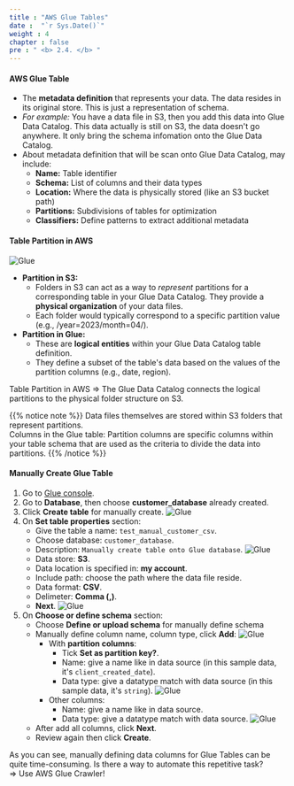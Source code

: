```yaml
---
title : "AWS Glue Tables"
date :  "`r Sys.Date()`" 
weight : 4 
chapter : false
pre : " <b> 2.4. </b> "
---
```


#### AWS Glue Table
  * The **metadata definition** that represents your data. The data resides in its original store. This is just a representation of schema.
  * *For example:* You have a data file in S3, then you add this data into Glue Data Catalog. This data actually is still on S3, the data doesn't go anywhere. It only bring the schema infomation onto the Glue Data Catalog.
  * About metadata definition that will be scan onto Glue Data Catalog, may include:
    - **Name:** Table identifier
    - **Schema:** List of columns and their data types
    - **Location:** Where the data is physically stored (like an S3 bucket path)
    - **Partitions:** Subdivisions of tables for optimization
    - **Classifiers:** Define patterns to extract additional metadata

#### Table Partition in AWS
![Glue](/images/2-aws-glue-deep-dive-and-hands-on/s3-partition.png)
  * **Partition in S3:**
    - Folders in S3 can act as a way to *represent* partitions for a corresponding table in your Glue Data Catalog. They provide a **physical organization** of your data files.
    - Each folder would typically correspond to a specific partition value (e.g., /year=2023/month=04/).
  * **Partition in Glue:**
    - These are **logical entities** within your Glue Data Catalog table definition.
    - They define a subset of the table's data based on the values of the partition columns (e.g., date, region).

Table Partition in AWS => The Glue Data Catalog connects the logical partitions to the physical folder structure on S3.

{{% notice note %}}
Data files themselves are stored within S3 folders that represent partitions.\
Columns in the Glue table: Partition columns are specific columns within your table schema that are used as the criteria to divide the data into partitions.
{{% /notice %}}

#### Manually Create Glue Table
  1. Go to [Glue console](https://ap-southeast-1.console.aws.amazon.com/glue/home?region=ap-southeast-1).
  2. Go to **Database**, then choose **customer_database** already created.
  3. Click **Create table** for manually create.
  ![Glue](/images/2-aws-glue-deep-dive-and-hands-on/aws-glue-table.png)
  4. On **Set table properties** section:
     * Give the table a name: `test_manual_customer_csv`.
     * Choose database: `customer_database`.
     * Description: `Manually create table onto Glue database`.
     ![Glue](/images/2-aws-glue-deep-dive-and-hands-on/aws-glue-table-2.png)
     * Data store: **S3**.
     * Data location is specified in: **my account**.
     * Include path: choose the path where the data file reside.
     * Data format: **CSV**.
     * Delimeter: **Comma (,)**.
     * **Next**.
     ![Glue](/images/2-aws-glue-deep-dive-and-hands-on/aws-glue-table-3.png)
  5. On **Choose or define schema** section:
     * Choose **Define or upload schema** for manually define schema
     * Manually define column name, column type, click **Add**:
     ![Glue](/images/2-aws-glue-deep-dive-and-hands-on/aws-glue-table-4.png)
       - With **partition columns**:
         + Tick **Set as partition key?**.
         + Name: give a name like in data source (in this sample data, it's `client_created_date`).
         + Data type: give a datatype match with data source (in this sample data, it's `string`).
         ![Glue](/images/2-aws-glue-deep-dive-and-hands-on/aws-glue-table-5.png)
       - Other columns:
         + Name: give a name like in data source.
         + Data type: give a datatype match with data source.
         ![Glue](/images/2-aws-glue-deep-dive-and-hands-on/aws-glue-table-6.png)
     * After add all columns, click **Next**.
     * Review again then click **Create**.    

As you can see, manually defining data columns for Glue Tables can be quite time-consuming. Is there a way to automate this repetitive task? \
=> Use AWS Glue Crawler!